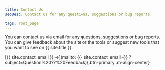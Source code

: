 ```yaml
---
title: Contact Us
seoDesc: Contact us for any questions, suggestions or bug reports.

tags: root_page
---
```


You can contact us via email for any questions, suggestions or bug reports.
You can give feedback about the site or the tools or suggest new tools that you want to see on {{ site.title }}.

[{{ site.contact_email }} →](mailto: {{- site.contact_email -}} ?subject=Question%20??%20Feedback){.btn-primary .m-align-center}
